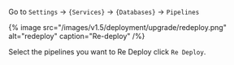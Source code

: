 Go to `Settings` -> `{Services}` -> `{Databases}` -> `Pipelines`

{% image src="/images/v1.5/deployment/upgrade/redeploy.png" alt="redeploy" caption="Re-deploy" /%}

Select the pipelines you want to Re Deploy click `Re Deploy`.